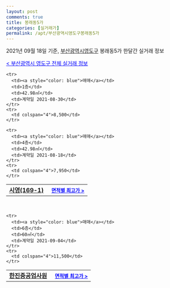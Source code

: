 ```yaml
---
layout: post
comments: true
title: 봉래동5가
categories: [실거래가]
permalink: /apt/부산광역시영도구봉래동5가
---
```


2021년 09월 18일 기준, <a href="/apt/부산광역시영도구">부산광역시영도구</a> 봉래동5가 한달간 실거래 정보

<a style="color: blue;" href="/apt/부산광역시영도구">< 부산광역시 영도구 전체 실거래 정보</a>
<!---- start ---->
<table>
  <tr>
    <td colspan="4" style="font-weight: bold;"><a href="/apt/부산광역시영도구봉래동5가시영(169-1)">시영(169-1)</a> &nbsp;&nbsp;&nbsp; <a style="color: blue; font-size: smaller;" href="/apt/부산광역시영도구봉래동5가시영(169-1)">면적별 최고가 ></a></td>
  </tr>
    
    <tr>
      <td><a style="color: blue">매매</a></td>
      <td>1층</td>
      <td>42.98㎡</td>
      <td>계약일 2021-08-30</td>
    </tr>
    <tr>
      <td colspan="4">8,500</td>
    </tr>
      
    <tr>
      <td><a style="color: blue">매매</a></td>
      <td>4층</td>
      <td>42.98㎡</td>
      <td>계약일 2021-08-18</td>
    </tr>
    <tr>
      <td colspan="4">7,950</td>
    </tr>
      
</table>
<br>
<table>
  <tr>
    <td colspan="4" style="font-weight: bold;"><a href="/apt/부산광역시영도구봉래동5가한진중공업사원">한진중공업사원</a> &nbsp;&nbsp;&nbsp; <a style="color: blue; font-size: smaller;" href="/apt/부산광역시영도구봉래동5가한진중공업사원">면적별 최고가 ></a></td>
  </tr>
    
    <tr>
      <td><a style="color: blue">매매</a></td>
      <td>6층</td>
      <td>60㎡</td>
      <td>계약일 2021-09-04</td>
    </tr>
    <tr>
      <td colspan="4">11,500</td>
    </tr>
      
</table>
<!---- end ---->
    
